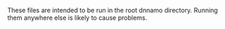These files are intended to be run in the root dnnamo directory.
Running them anywhere else is likely to cause problems.
